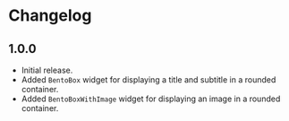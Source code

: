 # Changelog

## 1.0.0

- Initial release.
- Added `BentoBox` widget for displaying a title and subtitle in a rounded container.
- Added `BentoBoxWithImage` widget for displaying an image in a rounded container.
